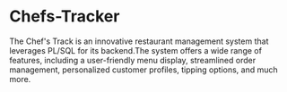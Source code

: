 # Chefs-Tracker
The Chef's Track is an innovative restaurant management system that leverages PL/SQL for its backend.The system offers a wide range of features, including a user-friendly menu display, streamlined order management, personalized customer profiles, tipping options, and much more.
